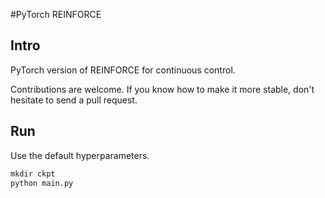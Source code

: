 #PyTorch REINFORCE

## Intro
PyTorch version of REINFORCE for continuous control.

Contributions are welcome. If you know how to make it more stable, don't hesitate to send a pull request.

## Run
Use the default hyperparameters.

```python
mkdir ckpt
python main.py
```
